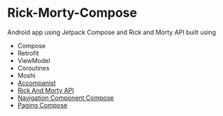 # Rick-Morty-Compose
Android app using Jetpack Compose and Rick and Morty API built using
  * Compose
  * Retrofit
  * ViewModel
  * Coroutines
  * Moshi
  * [Accompanist](https://github.com/chrisbanes/accompanist)
  * [Rick And Morty API](https://rickandmortyapi.com)
  * [Navigation Component Compose](https://developer.android.com/jetpack/compose/navigation)
  * [Paging Compose](https://developer.android.com/jetpack/androidx/releases/paging#paging_compose_version_100_2)
